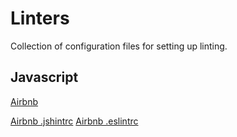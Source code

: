 # Linters

Collection of configuration files for setting up linting.

## Javascript

[Airbnb](https://github.com/airbnb/javascript/tree/master/linters)

[Airbnb .jshintrc](https://github.com/airbnb/javascript/blob/master/linters/jshintrc)
[Airbnb .eslintrc](https://github.com/airbnb/javascript/blob/master/linters/.eslintrc)
